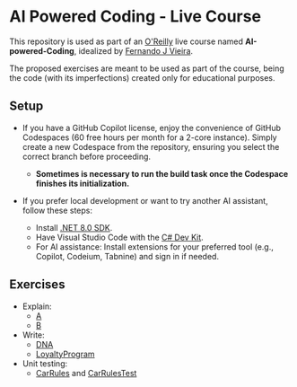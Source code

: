 # AI Powered Coding - Live Course

This repository is used as part of an [O'Reilly](https://www.oreilly.com/) live
course named **AI-powered-Coding**, idealized by [Fernando J Vieira](https://www.linkedin.com/in/fernandojvieira/).

The proposed exercises are meant to be used as part of the course, being the code
(with its imperfections) created only for educational purposes.

## Setup

- If you have a GitHub Copilot license, enjoy the convenience of GitHub Codespaces (60
free hours per month for a 2-core instance). Simply create a new Codespace from the
repository, ensuring you select the correct branch before proceeding.
  - **Sometimes is necessary to run the build task once the Codespace finishes its initialization.**

- If you prefer local development or want to try another AI assistant, follow these steps:
  - Install [.NET 8.0 SDK](https://dotnet.microsoft.com/pt-br/download/dotnet/8.0).
  - Have Visual Studio Code  with the [C# Dev Kit](https://marketplace.visualstudio.com/items?itemName=ms-dotnettools.csdevkit).
  - For AI assistance: Install extensions for your preferred tool (e.g., Copilot, Codeium, Tabnine) and sign in if needed.

## Exercises

- Explain:
  - [A](AI-Powered-Coding.App\src\com\fjvieira\aipoweredcoding\explain\A.cs)
  - [B](AI-Powered-Coding.App\src\com\fjvieira\aipoweredcoding\explain\B.cs)
- Write:
  - [DNA](AI-Powered-Coding.App\src\com\fjvieira\aipoweredcoding\write\DNA.cs)
  - [LoyaltyProgram](AI-Powered-Coding.App\src\com\fjvieira\aipoweredcoding\write\LoyaltyProgram.cs)
- Unit testing:
  - [CarRules](AI-Powered-Coding.App\src\com\fjvieira\aipoweredcoding\unittesting\CarRules.cs) and [CarRulesTest](AI-Powered-Coding.Test\test\com\fjvieira\aipoweredcoding\unittesting\CarRulesTest.cs)

